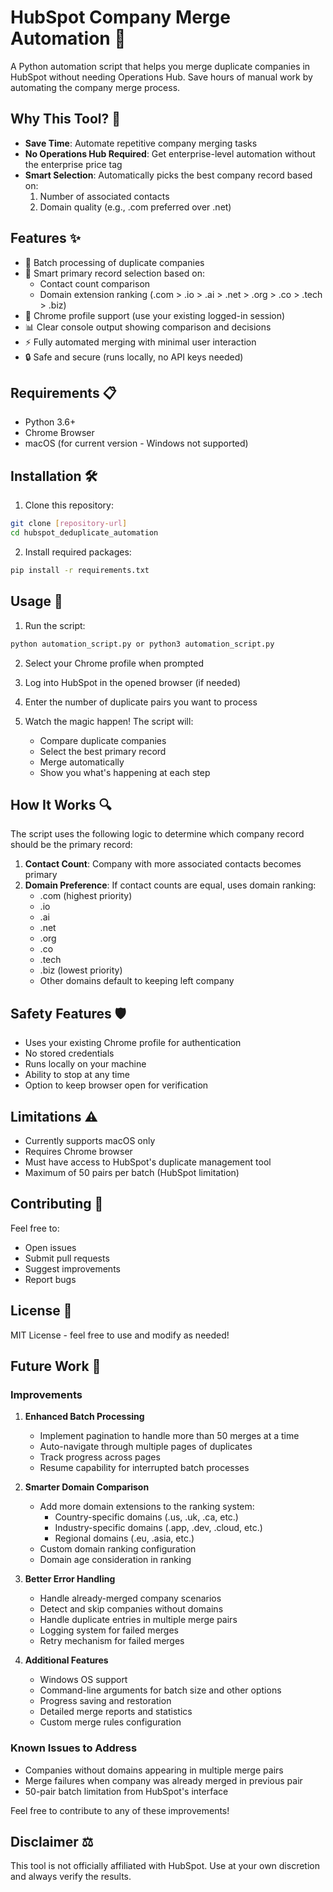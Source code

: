 # HubSpot Company Merge Automation 🤖

A Python automation script that helps you merge duplicate companies in HubSpot without needing Operations Hub. Save hours of manual work by automating the company merge process.

## Why This Tool? 🎯

- **Save Time**: Automate repetitive company merging tasks
- **No Operations Hub Required**: Get enterprise-level automation without the enterprise price tag
- **Smart Selection**: Automatically picks the best company record based on:
  1. Number of associated contacts
  2. Domain quality (e.g., .com preferred over .net)

## Features ✨

- 🔄 Batch processing of duplicate companies
- 🧠 Smart primary record selection based on:
  - Contact count comparison
  - Domain extension ranking (.com > .io > .ai > .net > .org > .co > .tech > .biz)
- 👤 Chrome profile support (use your existing logged-in session)
- 📊 Clear console output showing comparison and decisions
- ⚡ Fully automated merging with minimal user interaction
- 🔒 Safe and secure (runs locally, no API keys needed)

## Requirements 📋

- Python 3.6+
- Chrome Browser
- macOS (for current version - Windows not supported)

## Installation 🛠️

1. Clone this repository:
```bash
git clone [repository-url]
cd hubspot_deduplicate_automation
```

2. Install required packages:
```bash
pip install -r requirements.txt
```

## Usage 🚀

1. Run the script:
```bash
python automation_script.py or python3 automation_script.py
```

2. Select your Chrome profile when prompted

3. Log into HubSpot in the opened browser (if needed)

4. Enter the number of duplicate pairs you want to process

5. Watch the magic happen! The script will:
   - Compare duplicate companies
   - Select the best primary record
   - Merge automatically
   - Show you what's happening at each step

## How It Works 🔍

The script uses the following logic to determine which company record should be the primary record:

1. **Contact Count**: Company with more associated contacts becomes primary
2. **Domain Preference**: If contact counts are equal, uses domain ranking:
   - .com (highest priority)
   - .io
   - .ai
   - .net
   - .org
   - .co
   - .tech
   - .biz (lowest priority)
   - Other domains default to keeping left company

## Safety Features 🛡️

- Uses your existing Chrome profile for authentication
- No stored credentials
- Runs locally on your machine
- Ability to stop at any time
- Option to keep browser open for verification

## Limitations ⚠️

- Currently supports macOS only
- Requires Chrome browser
- Must have access to HubSpot's duplicate management tool
- Maximum of 50 pairs per batch (HubSpot limitation)

## Contributing 🤝

Feel free to:
- Open issues
- Submit pull requests
- Suggest improvements
- Report bugs

## License 📄

MIT License - feel free to use and modify as needed!

## Future Work 🚀

### Improvements

1. **Enhanced Batch Processing**
   - Implement pagination to handle more than 50 merges at a time
   - Auto-navigate through multiple pages of duplicates
   - Track progress across pages
   - Resume capability for interrupted batch processes

2. **Smarter Domain Comparison**
   - Add more domain extensions to the ranking system:
     - Country-specific domains (.us, .uk, .ca, etc.)
     - Industry-specific domains (.app, .dev, .cloud, etc.)
     - Regional domains (.eu, .asia, etc.)
   - Custom domain ranking configuration
   - Domain age consideration in ranking

3. **Better Error Handling**
   - Handle already-merged company scenarios
   - Detect and skip companies without domains
   - Handle duplicate entries in multiple merge pairs
   - Logging system for failed merges
   - Retry mechanism for failed merges

4. **Additional Features**
   - Windows OS support
   - Command-line arguments for batch size and other options
   - Progress saving and restoration
   - Detailed merge reports and statistics
   - Custom merge rules configuration

### Known Issues to Address
- Companies without domains appearing in multiple merge pairs
- Merge failures when company was already merged in previous pair
- 50-pair batch limitation from HubSpot's interface

Feel free to contribute to any of these improvements!

## Disclaimer ⚖️

This tool is not officially affiliated with HubSpot. Use at your own discretion and always verify the results. 
